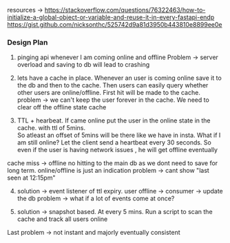 resources -> https://stackoverflow.com/questions/76322463/how-to-initialize-a-global-object-or-variable-and-reuse-it-in-every-fastapi-endp
https://gist.github.com/nicksonthc/525742d9a81d3950b443810e8899ee0e

### Design Plan
1. pinging api whenever I am coming online and offline
Problem -> server overload and saving to db will lead to crashing

2. lets have a cache in place. Whenever an user is coming online
save it to the db and then to the cache. 
Then users can easily query whether other users are online/offline.
First hit will be made to the cache.
problem -> we can't keep the user forever in the cache. We need to clear off
the offline state cache

3. TTL + hearbeat. If came online put the user in the online state in the cache. with ttl of 
5mins.  
So atleast an offset of 5mins will be there like we have in insta.
What if I am still online? Let the client send a heartbeat every 30 seconds.
So even if the user is having network issues , he will get offline eventually

cache miss -> offline
no hitting to the main db as we dont need to save for long term.
online/offline is just an indication
problem -> cant show "last seen at 12:15pm"

4. solution -> event listener of ttl expiry.
user offline -> consumer -> update the db
problem -> what if a lot of events come at once?

5. solution -> snapshot based. At every 5 mins. Run a script to scan the cache and track all users online

Last problem -> not instant and majorly eventually consistent